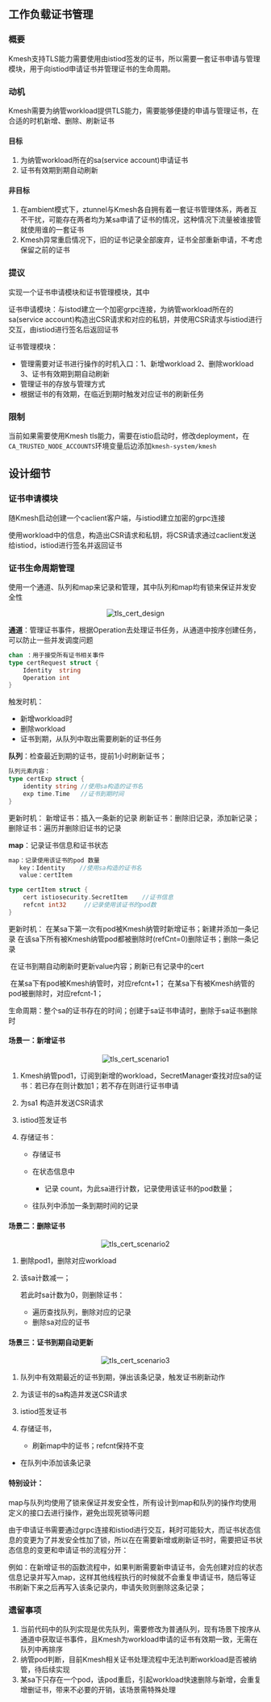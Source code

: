 ## 工作负载证书管理

### 概要

Kmesh支持TLS能力需要使用由istiod签发的证书，所以需要一套证书申请与管理模块，用于向istiod申请证书并管理证书的生命周期。

### 动机

Kmesh需要为纳管workload提供TLS能力，需要能够便捷的申请与管理证书，在合适的时机新增、删除、刷新证书

#### 目标

1. 为纳管workload所在的sa(service account)申请证书
2. 证书有效期到期自动刷新

#### 非目标

1. 在ambient模式下，ztunnel与Kmesh各自拥有着一套证书管理体系，两者互不干扰，可能存在两者均为某sa申请了证书的情况，这种情况下流量被谁接管就使用谁的一套证书
2. Kmesh异常重启情况下，旧的证书记录全部废弃，证书全部重新申请，不考虑保留之前的证书

### 提议

实现一个证书申请模块和证书管理模块，其中

证书申请模块：与istod建立一个加密grpc连接，为纳管workload所在的sa(service account)构造出CSR请求和对应的私钥，并使用CSR请求与istiod进行交互，由istiod进行签名后返回证书

证书管理模块：

- 管理需要对证书进行操作的时机入口：1、新增workload 2、删除workload 3、证书有效期到期自动刷新
- 管理证书的存放与管理方式
- 根据证书的有效期，在临近到期时触发对应证书的刷新任务

### 限制

当前如果需要使用Kmesh tls能力，需要在istio启动时，修改deployment，在`CA_TRUSTED_NODE_ACCOUNTS`环境变量后边添加`kmesh-system/kmesh `

## 设计细节

### 证书申请模块

随Kmesh启动创建一个caclient客户端，与istiod建立加密的grpc连接

使用workload中的信息，构造出CSR请求和私钥，将CSR请求通过caclient发送给istiod，istiod进行签名并返回证书

### 证书生命周期管理

使用一个通道、队列和map来记录和管理，其中队列和map均有锁来保证并发安全性

<div align="center">

![tls_cert_design](pics/tls_cert_design.svg)

</div>

**通道**：管理证书事件，根据Operation去处理证书任务，从通道中按序创建任务，可以防止一些并发调度问题

```go
chan ：用于接受所有证书相关事件
type certRequest struct {
	Identity  string
	Operation int
}
```

触发时机：

- 新增workload时
- 删除workload
- 证书到期，从队列中取出需要刷新的证书任务

**队列**：检查最近到期的证书，提前1小时刷新证书；

```go
队列元素内容：
type certExp struct {
    identity string	//使用sa构造的证书名
    exp time.Time	//证书到期时间
}
```

更新时机：
	新增证书：插入一条新的记录
	刷新证书：删除旧记录，添加新记录；
	删除证书：遍历并删除旧证书的记录

**map**：记录证书信息和证书状态

```go
map：记录使用该证书的pod 数量
​	key：Identity    //使用sa构造的证书名
​	value：certItem

type certItem struct {
	cert istiosecurity.SecretItem    //证书信息
    refcnt int32     //记录使用该证书的pod数
}
```

更新时机：
	在某sa下第一次有pod被Kmesh纳管时新增证书；新建并添加一条记录	
	在该sa下所有被Kmesh纳管pod都被删除时(refCnt=0)删除证书；删除一条记录

​	在证书到期自动刷新时更新value内容；刷新已有记录中的cert

​	在某sa下有pod被Kmesh纳管时，对应refcnt+1；
​	在某sa下有被Kmesh纳管的pod被删除时，对应refcnt-1；

生命周期：整个sa的证书存在的时间；创建于sa证书申请时，删除于sa证书删除时

#### 场景一：新增证书

<div align="center">

![tls_cert_scenario1](pics/tls_cert_scenario1.svg)

</div>

1. Kmesh纳管pod1，订阅到新增的workload，SecretManager查找对应sa的证书：若已存在则计数加1；若不存在则进行证书申请

2. 为sa1 构造并发送CSR请求

3. istiod签发证书

4. 存储证书：

   - 存储证书

   - 在状态信息中
     - 记录  count，为此sa进行计数，记录使用该证书的pod数量；

   - 往队列中添加一条到期时间的记录


#### 场景二：删除证书

<div align="center">

![tls_cert_scenario2](pics/tls_cert_scenario2.svg)

</div>

1. 删除pod1，删除对应workload

2. 该sa计数减一；

   若此时sa计数为0，则删除证书：

   - 遍历查找队列，删除对应的记录
   - 删除sa对应的证书


#### 场景三：证书到期自动更新

<div align="center">

![tls_cert_scenario3](pics/tls_cert_scenario3.svg)

</div>

1. 队列中有效期最近的证书到期，弹出该条记录，触发证书刷新动作
2. 为该证书的sa构造并发送CSR请求
3. istiod签发证书
4. 存储证书，

   - 刷新map中的证书；refcnt保持不变

- 在队列中添加该条记录

#### 特别设计：

map与队列均使用了锁来保证并发安全性，所有设计到map和队列的操作均使用定义的接口去进行操作，避免出现死锁等问题

由于申请证书需要通过grpc连接和istiod进行交互，耗时可能较大，而证书状态信息的变更为了并发安全性加了锁，所以在在需要新增或刷新证书时，需要把证书状态信息的变更和申请证书的流程分开：

例如：在新增证书的函数流程中，如果判断需要新申请证书，会先创建对应的状态信息记录并写入map，这样其他线程执行的时候就不会重复申请证书，随后等证书刷新下来之后再写入该条记录内，申请失败则删除这条记录；

### 遗留事项

1. 当前代码中的队列实现是优先队列，需要修改为普通队列，现有场景下按序从通道中获取证书事件，且Kmesh为workload申请的证书有效期一致，无需在队列中再排序
2. 纳管pod判断，目前Kmesh相关证书处理流程中无法判断workload是否被纳管，待后续实现
3. 某sa下只存在一个pod，该pod重启，引起workload快速删除与新增，会重复增删证书，带来不必要的开销，该场景需特殊处理

